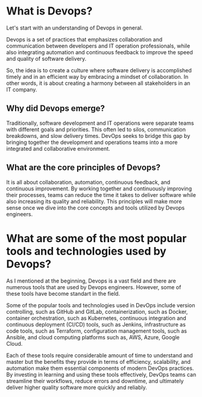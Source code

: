 # What is Devops?

Let's start with an understanding of Devops in general.

Devops is a set of practices that emphasizes collaboration and communication between developers and IT operation professionals, while also integrating automation and continuous feedback to improve the speed and quality of software delivery.

So, the idea is to create a culture where software delivery is accomplished timely and in an efficient way by embracing a mindset of collaboration. In other words, it is about creating a harmony between all stakeholders in an IT company.

## Why did Devops emerge?

Traditionally, software development and IT operations were separate teams with different goals and priorities. This often led to silos, communication breakdowns, and slow delivery times. DevOps seeks to bridge this gap by bringing together the development and operations teams into a more integrated and collaborative environment.

## What are the core principles of Devops?

It is all about collaboration, automation, continuous feedback, and continuous improvement. By working together and continuously improving their processes, teams can reduce the time it takes to deliver software while also increasing its quality and reliability.
This principles will make more sense once we dive into the core concepts and tools utilized by Devops engineers.

# What are some of the most popular tools and technologies used by Devops?

As I mentioned at the beginning, Devops is a vast field and there are numerous tools that are used by Devops engineers. However, some of these tools have become standart in the field.

Some of the popular tools and technologies used in DevOps include version controlling, such as GitHub and GitLab, containerization, such as Docker, container orchestration, such as Kubernetes, continuous integration and continuous deployment (CI/CD) tools, such as Jenkins, infrastructure as code tools, such as Terraform, configuration management tools, such as Ansible, and cloud computing platforms such as, AWS, Azure, Google Cloud.

Each of these tools require considerable amount of time to understand and master but the benefits they provide in terms of efficiency, scalability, and automation make them essential components of modern DevOps practices. By investing in learning and using these tools effectively, DevOps teams can streamline their workflows, reduce errors and downtime, and ultimately deliver higher quality software more quickly and reliably.